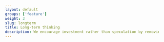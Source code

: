 ```yaml
---
layout: default
groups: ['feature']
weight: 3
slug: longterm
title: Long-term thinking
description: We encourage investment rather than speculation by removing the time preference expressed with interest rates.
---
```

